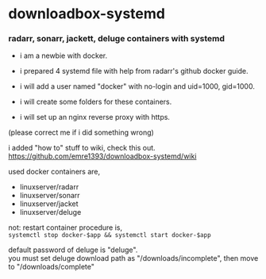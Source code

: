 # downloadbox-systemd
### radarr, sonarr, jackett, deluge containers with systemd  

* i am a newbie with docker.  

* i prepared 4 systemd file with help from radarr's github docker guide.  

* i will add a user named "docker" with no-login and uid=1000, gid=1000.  
* i will create some folders for these containers.  
* i will set up an nginx reverse proxy with https.  

(please correct me if i did something wrong)  


i added "how to" stuff to wiki, check this out.  
https://github.com/emre1393/downloadbox-systemd/wiki  

used docker containers are,
* linuxserver/radarr  
* linuxserver/sonarr  
* linuxserver/jacket  
* linuxserver/deluge

not: restart container procedure is,  
`systemctl stop docker-$app && systemctl start docker-$app`  

default password of deluge is "deluge".  
you must set deluge download path as "/downloads/incomplete", then move to "/downloads/complete"
